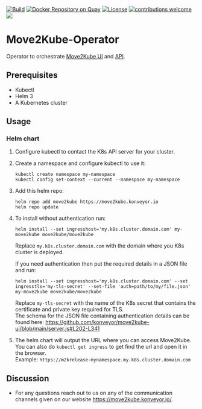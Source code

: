 [![Build](https://github.com/konveyor/move2kube-operator/workflows/Build/badge.svg "Github Actions")](https://github.com/konveyor/move2kube-operator/actions?query=workflow%3ABuild)
[![Docker Repository on Quay](https://quay.io/repository/konveyor/move2kube-operator/status "Docker Repository on Quay")](https://quay.io/repository/konveyor/move2kube-operator)
[![License](https://img.shields.io/:license-apache-blue.svg)](https://www.apache.org/licenses/LICENSE-2.0.html)
[![contributions welcome](https://img.shields.io/badge/contributions-welcome-brightgreen.svg?style=flat)](https://github.com/konveyor/move2kube-operator/pulls)
[<img src="https://img.shields.io/badge/slack-konveyor/move2kube-green.svg?logo=slack">](https://kubernetes.slack.com/archives/CR85S82A2)

# Move2Kube-Operator

Operator to orchestrate [Move2Kube UI](https://github.com/konveyor/move2kube-ui) and [API](https://github.com/konveyor/move2kube-api).  

## Prerequisites

- Kubectl
- Helm 3
- A Kubernetes cluster

## Usage

### Helm chart

1. Configure kubectl to contact the K8s API server for your cluster.
2. Create a namespace and configure kubectl to use it:
   ```
   kubectl create namespace my-namespace
   kubectl config set-context --current --namespace my-namespace
   ```
3. Add this helm repo:
   ```
   helm repo add move2kube https://move2kube.konveyor.io
   helm repo update
   ```
4. To install without authentication run:
   ```
   helm install --set ingresshost='my.k8s.cluster.domain.com' my-move2kube move2kube/move2kube
   ```
   Replace `my.k8s.cluster.domain.com` with the domain where you K8s cluster is deployed.  

   If you need authentication then put the required details in a JSON file and run:
   ```
   helm install --set ingresshost='my.k8s.cluster.domain.com' --set ingresstls='my-tls-secret' --set-file 'auth=path/to/my/file.json' my-move2kube move2kube/move2kube
   ```
   Replace `my-tls-secret` with the name of the K8s secret that contains the certificate and private key required for TLS.  
   The schema for the JSON file containing authentication details can be found here: https://github.com/konveyor/move2kube-ui/blob/main/server.js#L202-L341

5. The helm chart will output the URL where you can access Move2Kube.  
   You can also do `kubectl get ingress` to get find the url and open it in the browser.  
   Example: `https://m2krelease-mynamespace.my.k8s.cluster.domain.com`

## Discussion

* For any questions reach out to us on any of the communication channels given on our website https://move2kube.konveyor.io/.
